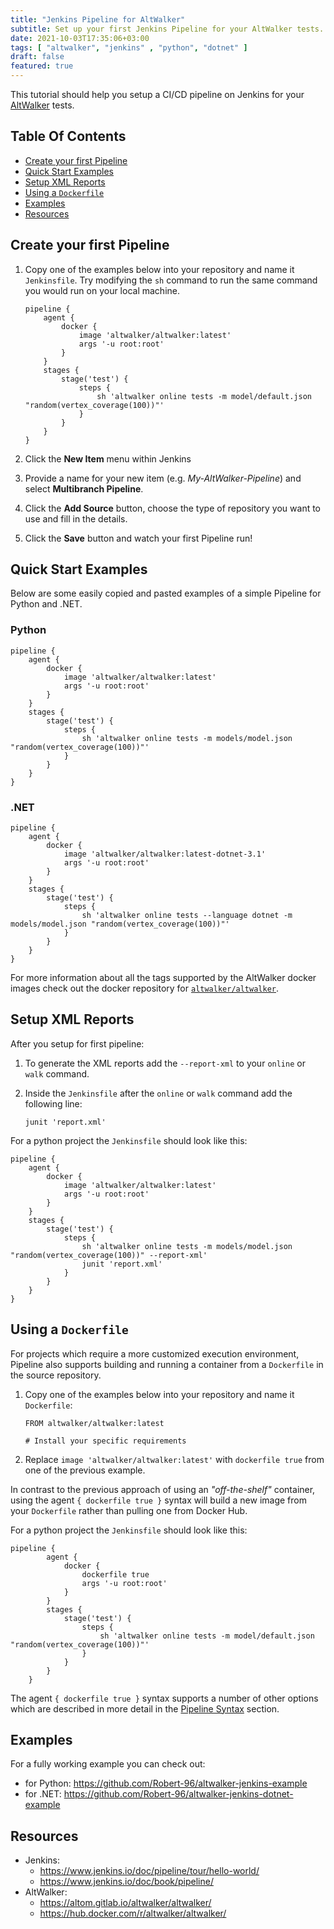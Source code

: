 ```yaml
---
title: "Jenkins Pipeline for AltWalker"
subtitle: Set up your first Jenkins Pipeline for your AltWalker tests.
date: 2021-10-03T17:35:06+03:00
tags: [ "altwalker", "jenkins" , "python", "dotnet" ]
draft: false
featured: true
---
```


This tutorial should help you setup a CI/CD pipeline on Jenkins for your [AltWalker](https://altom.gitlab.io/altwalker/altwalker/) tests.

<!--more-->

## Table Of Contents

* [Create your first Pipeline ](#create-your-first-pipeline)
* [Quick Start Examples](#quick-start-examples)
* [Setup XML Reports](#setup-xml-reports)
* [Using a `Dockerfile`](#using-a-raw-dockerfile-endraw-)
* [Examples](#examples)
* [Resources](#resources)

## Create your first Pipeline

1. Copy one of the examples below into your repository and name it `Jenkinsfile`. Try modifying the `sh` command to run the same command you would run on your local machine.

    ```
    pipeline {
        agent {
            docker {
                image 'altwalker/altwalker:latest'
                args '-u root:root'
            }
        }
        stages {
            stage('test') {
                steps {
                    sh 'altwalker online tests -m model/default.json "random(vertex_coverage(100))"'
                }
            }
        }
    }
    ```

2. Click the **New Item** menu within Jenkins

3. Provide a name for your new item (e.g. *My-AltWalker-Pipeline*) and select **Multibranch Pipeline**.

4. Click the **Add Source** button, choose the type of repository you want to use and fill in the details.

5. Click the **Save** button and watch your first Pipeline run!

## Quick Start Examples

Below are some easily copied and pasted examples of a simple Pipeline for Python and .NET.

### Python

```
pipeline {
    agent {
        docker {
            image 'altwalker/altwalker:latest'
            args '-u root:root'
        }
    }
    stages {
        stage('test') {
            steps {
                sh 'altwalker online tests -m models/model.json "random(vertex_coverage(100))"'
            }
        }
    }
}
```

### .NET

```
pipeline {
    agent {
        docker {
            image 'altwalker/altwalker:latest-dotnet-3.1'
            args '-u root:root'
        }
    }
    stages {
        stage('test') {
            steps {
                sh 'altwalker online tests --language dotnet -m models/model.json "random(vertex_coverage(100))"'
            }
        }
    }
}
```

For more information about all the tags supported by the AltWalker docker images check out the docker repository for [`altwalker/altwalker`](https://hub.docker.com/r/altwalker/altwalker).

## Setup XML Reports

After you setup for first pipeline:

1. To generate the XML reports add the `--report-xml` to your `online` or `walk` command.

2. Inside the `Jenkinsfile` after the `online` or `walk` command add the following line:

    ```
    junit 'report.xml'
    ```

For a python project the `Jenkinsfile` should look like this:

```
pipeline {
    agent {
        docker {
            image 'altwalker/altwalker:latest'
            args '-u root:root'
        }
    }
    stages {
        stage('test') {
            steps {
                sh 'altwalker online tests -m models/model.json "random(vertex_coverage(100))" --report-xml'
                junit 'report.xml'
            }
        }
    }
}
```

## Using a `Dockerfile`

For projects which require a more customized execution environment, Pipeline also supports building and running a container from a `Dockerfile` in the source repository.

1. Copy one of the examples below into your repository and name it `Dockerfile`:

    ```
    FROM altwalker/altwalker:latest

    # Install your specific requirements
    ```

2. Replace `image 'altwalker/altwalker:latest'` with `dockerfile true` from one of the previous example.

In contrast to the previous approach of using an *"off-the-shelf"* container, using the agent `{ dockerfile true }` syntax will build a new image from your `Dockerfile` rather than pulling one from Docker Hub.

For a python project the `Jenkinsfile` should look like this:

```
pipeline {
        agent {
            docker {
                dockerfile true
                args '-u root:root'
            }
        }
        stages {
            stage('test') {
                steps {
                    sh 'altwalker online tests -m model/default.json "random(vertex_coverage(100))"'
                }
            }
        }
    }
```

The agent `{ dockerfile true }` syntax supports a number of other options which are described in more detail in the [Pipeline Syntax](https://www.jenkins.io/doc/book/pipeline/syntax/#agent) section.

## Examples

For a fully working example you can check out:

* for Python: https://github.com/Robert-96/altwalker-jenkins-example
* for .NET: https://github.com/Robert-96/altwalker-jenkins-dotnet-example

## Resources

* Jenkins:
  * https://www.jenkins.io/doc/pipeline/tour/hello-world/
  * https://www.jenkins.io/doc/book/pipeline/
* AltWalker:
  * https://altom.gitlab.io/altwalker/altwalker/
  * https://hub.docker.com/r/altwalker/altwalker/
